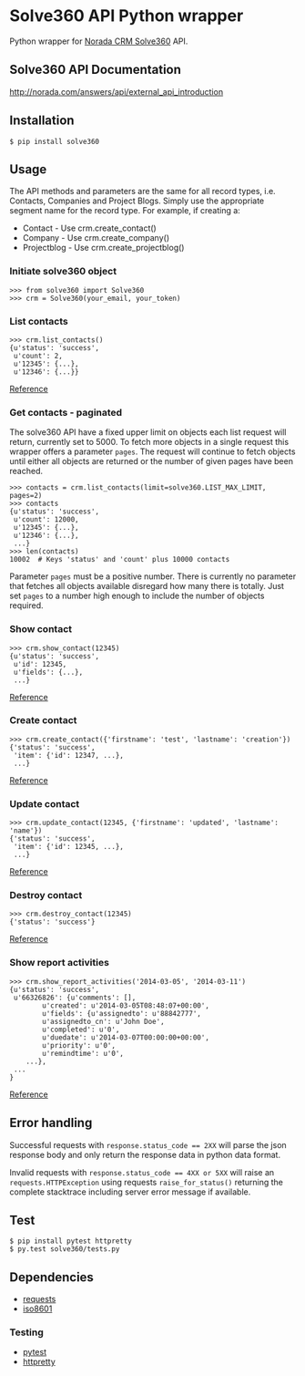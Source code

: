 

# Solve360 API Python wrapper

Python wrapper for [Norada CRM Solve360](http://norada.com/) API. 


## Solve360 API Documentation

http://norada.com/answers/api/external_api_introduction


## Installation

    $ pip install solve360


## Usage

The API methods and parameters are the same for all record types, i.e. Contacts, Companies and Project Blogs. Simply use the appropriate segment name for the record type. For example, if creating a:

 * Contact - Use crm.create_contact()
 * Company - Use crm.create_company()
 * Projectblog - Use crm.create_projectblog()

### Initiate solve360 object

    >>> from solve360 import Solve360
    >>> crm = Solve360(your_email, your_token)

### List contacts

    >>> crm.list_contacts()
    {u'status': 'success',
     u'count': 2,
     u'12345': {...},
     u'12346': {...}}

[Reference](https://solve360.com/api/contacts/#list)
     
### Get contacts - paginated

The solve360 API have a fixed upper limit on objects each list request will return, currently set to 5000.
To fetch more objects in a single request this wrapper offers a parameter `pages`. The request
will continue to fetch objects until either all objects are returned or the number of given
pages have been reached. 

    >>> contacts = crm.list_contacts(limit=solve360.LIST_MAX_LIMIT, pages=2)
    >>> contacts
    {u'status': 'success',
     u'count': 12000,
     u'12345': {...},
     u'12346': {...}, 
     ...}
    >>> len(contacts)
    10002  # Keys 'status' and 'count' plus 10000 contacts 

Parameter `pages` must be a positive number. There is currently no 
parameter that fetches all objects available disregard how many there is totally.
Just set `pages` to a number high enough to include the number of objects required. 

### Show contact

    >>> crm.show_contact(12345)
    {u'status': 'success',
     u'id': 12345,
     u'fields': {...},
     ...}

[Reference](https://solve360.com/api/contacts/#show)

### Create contact

    >>> crm.create_contact({'firstname': 'test', 'lastname': 'creation'})
    {'status': 'success',
     'item': {'id': 12347, ...},
     ...}

[Reference](https://solve360.com/api/contacts/#create)

### Update contact

    >>> crm.update_contact(12345, {'firstname': 'updated', 'lastname': 'name'})
    {'status': 'success',
     'item': {'id': 12345, ...},
     ...}

[Reference](https://solve360.com/api/contacts/#update)

### Destroy contact

    >>> crm.destroy_contact(12345)
    {'status': 'success'}

[Reference](https://solve360.com/api/contacts/#destroy)

### Show report activities 

    >>> crm.show_report_activities('2014-03-05', '2014-03-11')
    {u'status': 'success', 
     u'66326826': {u'comments': [],
            u'created': u'2014-03-05T08:48:07+00:00',
            u'fields': {u'assignedto': u'88842777',
            u'assignedto_cn': u'John Doe',
            u'completed': u'0',
            u'duedate': u'2014-03-07T00:00:00+00:00',
            u'priority': u'0',
            u'remindtime': u'0',
        ...}, 
     ...
    }
    
[Reference](https://solve360.com/api/activity-reports/#show)

## Error handling

Successful requests with `response.status_code == 2XX` will parse the json response body and only return the response data in python data format.

Invalid requests with `response.status_code == 4XX or 5XX` will raise an `requests.HTTPException` using requests `raise_for_status()` returning the complete stacktrace including server error message if available.


## Test

    $ pip install pytest httpretty
    $ py.test solve360/tests.py


## Dependencies

* [requests](https://pypi.python.org/pypi/requests)
* [iso8601](https://pypi.python.org/pypi/iso8601)

### Testing

* [pytest](https://pypi.python.org/pypi/pytest)
* [httpretty](https://pypi.python.org/pypi/httpretty)

